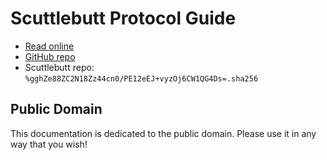# Scuttlebutt Protocol Guide

- [Read online](https://ssbc.github.io/scuttlebutt-protocol-guide)
- [GitHub repo](https://github.com/ssbc/scuttlebutt-protocol-guide)
- Scuttlebutt repo: `%gghZe88ZC2N18Zz44cn0/PE12eEJ+vyzOj6CW1QG4Ds=.sha256`

## Public Domain

This documentation is dedicated to the public domain. Please use it in any way that you wish!
